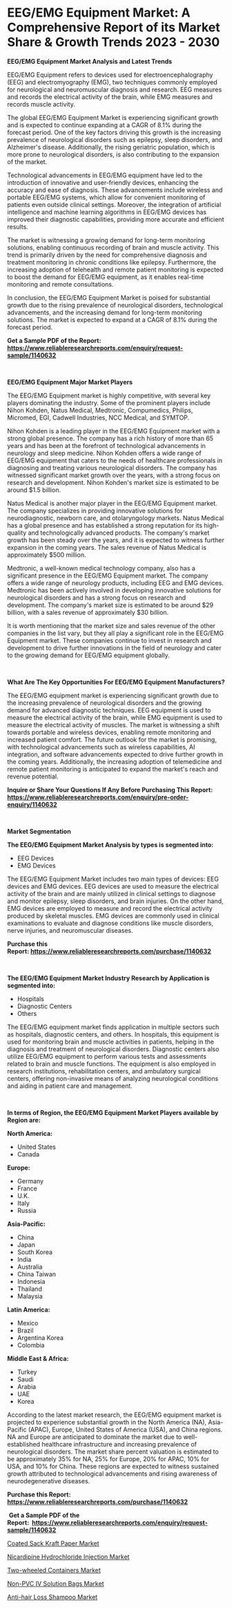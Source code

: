 <p><h1>EEG/EMG Equipment Market: A Comprehensive Report of its Market Share & Growth Trends 2023 - 2030</h1></p><p><strong>EEG/EMG Equipment Market Analysis and Latest Trends</strong></p>
<p><p>EEG/EMG Equipment refers to devices used for electroencephalography (EEG) and electromyography (EMG), two techniques commonly employed for neurological and neuromuscular diagnosis and research. EEG measures and records the electrical activity of the brain, while EMG measures and records muscle activity.</p><p>The global EEG/EMG Equipment Market is experiencing significant growth and is expected to continue expanding at a CAGR of 8.1% during the forecast period. One of the key factors driving this growth is the increasing prevalence of neurological disorders such as epilepsy, sleep disorders, and Alzheimer's disease. Additionally, the rising geriatric population, which is more prone to neurological disorders, is also contributing to the expansion of the market.</p><p>Technological advancements in EEG/EMG equipment have led to the introduction of innovative and user-friendly devices, enhancing the accuracy and ease of diagnosis. These advancements include wireless and portable EEG/EMG systems, which allow for convenient monitoring of patients even outside clinical settings. Moreover, the integration of artificial intelligence and machine learning algorithms in EEG/EMG devices has improved their diagnostic capabilities, providing more accurate and efficient results.</p><p>The market is witnessing a growing demand for long-term monitoring solutions, enabling continuous recording of brain and muscle activity. This trend is primarily driven by the need for comprehensive diagnosis and treatment monitoring in chronic conditions like epilepsy. Furthermore, the increasing adoption of telehealth and remote patient monitoring is expected to boost the demand for EEG/EMG equipment, as it enables real-time monitoring and remote consultations.</p><p>In conclusion, the EEG/EMG Equipment Market is poised for substantial growth due to the rising prevalence of neurological disorders, technological advancements, and the increasing demand for long-term monitoring solutions. The market is expected to expand at a CAGR of 8.1% during the forecast period.</p></p>
<p><strong>Get a Sample PDF of the Report:&nbsp; <a href="https://www.reliableresearchreports.com/enquiry/request-sample/1140632">https://www.reliableresearchreports.com/enquiry/request-sample/1140632</a></strong></p>
<p>&nbsp;</p>
<p><strong>EEG/EMG Equipment Major Market Players</strong></p>
<p><p>The EEG/EMG Equipment market is highly competitive, with several key players dominating the industry. Some of the prominent players include Nihon Kohden, Natus Medical, Medtronic, Compumedics, Philips, Micromed, EGI, Cadwell Industries, NCC Medical, and SYMTOP.</p><p>Nihon Kohden is a leading player in the EEG/EMG Equipment market with a strong global presence. The company has a rich history of more than 65 years and has been at the forefront of technological advancements in neurology and sleep medicine. Nihon Kohden offers a wide range of EEG/EMG equipment that caters to the needs of healthcare professionals in diagnosing and treating various neurological disorders. The company has witnessed significant market growth over the years, with a strong focus on research and development. Nihon Kohden's market size is estimated to be around $1.5 billion.</p><p>Natus Medical is another major player in the EEG/EMG Equipment market. The company specializes in providing innovative solutions for neurodiagnostic, newborn care, and otolaryngology markets. Natus Medical has a global presence and has established a strong reputation for its high-quality and technologically advanced products. The company's market growth has been steady over the years, and it is expected to witness further expansion in the coming years. The sales revenue of Natus Medical is approximately $500 million.</p><p>Medtronic, a well-known medical technology company, also has a significant presence in the EEG/EMG Equipment market. The company offers a wide range of neurology products, including EEG and EMG devices. Medtronic has been actively involved in developing innovative solutions for neurological disorders and has a strong focus on research and development. The company's market size is estimated to be around $29 billion, with a sales revenue of approximately $30 billion.</p><p>It is worth mentioning that the market size and sales revenue of the other companies in the list vary, but they all play a significant role in the EEG/EMG Equipment market. These companies continue to invest in research and development to drive further innovations in the field of neurology and cater to the growing demand for EEG/EMG equipment globally.</p></p>
<p>&nbsp;</p>
<p><strong>What Are The Key Opportunities For EEG/EMG Equipment Manufacturers?</strong></p>
<p><p>The EEG/EMG equipment market is experiencing significant growth due to the increasing prevalence of neurological disorders and the growing demand for advanced diagnostic techniques. EEG equipment is used to measure the electrical activity of the brain, while EMG equipment is used to measure the electrical activity of muscles. The market is witnessing a shift towards portable and wireless devices, enabling remote monitoring and increased patient comfort. The future outlook for the market is promising, with technological advancements such as wireless capabilities, AI integration, and software advancements expected to drive further growth in the coming years. Additionally, the increasing adoption of telemedicine and remote patient monitoring is anticipated to expand the market's reach and revenue potential.</p></p>
<p><strong>Inquire or Share Your Questions If Any Before Purchasing This Report: <a href="https://www.reliableresearchreports.com/enquiry/pre-order-enquiry/1140632">https://www.reliableresearchreports.com/enquiry/pre-order-enquiry/1140632</a></strong></p>
<p>&nbsp;</p>
<p><strong>Market Segmentation</strong></p>
<p><strong>The EEG/EMG Equipment Market Analysis by types is segmented into:</strong></p>
<p><ul><li>EEG Devices</li><li>EMG Devices</li></ul></p>
<p><p>The EEG/EMG Equipment Market includes two main types of devices: EEG devices and EMG devices. EEG devices are used to measure the electrical activity of the brain and are mainly utilized in clinical settings to diagnose and monitor epilepsy, sleep disorders, and brain injuries. On the other hand, EMG devices are employed to measure and record the electrical activity produced by skeletal muscles. EMG devices are commonly used in clinical examinations to evaluate and diagnose conditions like muscle disorders, nerve injuries, and neuromuscular diseases.</p></p>
<p><strong>Purchase this Report:&nbsp;<a href="https://www.reliableresearchreports.com/purchase/1140632">https://www.reliableresearchreports.com/purchase/1140632</a></strong></p>
<p>&nbsp;</p>
<p><strong>The EEG/EMG Equipment Market Industry Research by Application is segmented into:</strong></p>
<p><ul><li>Hospitals</li><li>Diagnostic Centers</li><li>Others</li></ul></p>
<p><p>The EEG/EMG equipment market finds application in multiple sectors such as hospitals, diagnostic centers, and others. In hospitals, this equipment is used for monitoring brain and muscle activities in patients, helping in the diagnosis and treatment of neurological disorders. Diagnostic centers also utilize EEG/EMG equipment to perform various tests and assessments related to brain and muscle functions. The equipment is also employed in research institutions, rehabilitation centers, and ambulatory surgical centers, offering non-invasive means of analyzing neurological conditions and aiding in patient care and management.</p></p>
<p>&nbsp;</p>
<p><strong>In terms of Region, the EEG/EMG Equipment Market Players available by Region are:</strong></p>
<p>
    <p> <strong> North America: </strong>
        <ul>
            <li>United States</li>
            <li>Canada</li>
        </ul>
        </p> 
    <p> <strong> Europe: </strong>
        <ul>
            <li>Germany</li>
            <li>France</li>
            <li>U.K.</li>
            <li>Italy</li>
            <li>Russia</li>
        </ul>
        </p> 
    <p> <strong> Asia-Pacific: </strong>
        <ul>
            <li>China</li>
            <li>Japan</li>
            <li>South Korea</li>
            <li>India</li>
            <li>Australia</li>
            <li>China Taiwan</li>
            <li>Indonesia</li>
            <li>Thailand</li>
            <li>Malaysia</li>
        </ul>
        </p> 
    <p> <strong> Latin America: </strong>
        <ul>
            <li>Mexico</li>
            <li>Brazil</li>
            <li>Argentina Korea</li>
            <li>Colombia</li>
        </ul>
        </p> 
    <p> <strong> Middle East & Africa: </strong>
        <ul>
            <li>Turkey</li>
            <li>Saudi</li>
            <li>Arabia</li>
            <li>UAE</li>
            <li>Korea</li>
        </ul>
    </p>
    </p>
<p><p>According to the latest market research, the EEG/EMG equipment market is projected to experience substantial growth in the North America (NA), Asia-Pacific (APAC), Europe, United States of America (USA), and China regions. NA and Europe are anticipated to dominate the market due to well-established healthcare infrastructure and increasing prevalence of neurological disorders. The market share percent valuation is estimated to be approximately 35% for NA, 25% for Europe, 20% for APAC, 10% for USA, and 10% for China. These regions are expected to witness sustained growth attributed to technological advancements and rising awareness of neurodegenerative diseases.</p></p>
<p><strong>Purchase this Report: <a href="https://www.reliableresearchreports.com/purchase/1140632">https://www.reliableresearchreports.com/purchase/1140632</a></strong></p>
<p>&nbsp;<strong>Get a Sample PDF of the Report:&nbsp;&nbsp;<a href="https://www.reliableresearchreports.com/enquiry/request-sample/1140632">https://www.reliableresearchreports.com/enquiry/request-sample/1140632</a></strong></p>
<p><strong></strong></p>
<p><p><a href="https://medium.com/@adiroy75486/coated-sack-kraft-paper-market-share-evolution-and-market-growth-trends-2023-2030-769bae21a537">Coated Sack Kraft Paper Market</a></p><p><a href="https://www.linkedin.com/pulse/nicardipine-hydrochloride-injection-market-size-2023-/">Nicardipine Hydrochloride Injection Market</a></p><p><a href="https://medium.com/@abdulkazi7580/two-wheeled-containers-market-analysis-and-sze-forecasted-for-period-from-2023-to-2030-8e21b4668776">Two-wheeled Containers Market</a></p><p><a href="https://www.linkedin.com/pulse/non-pvc-iv-solution-bags-market-insights-players-forecast/">Non-PVC IV Solution Bags Market</a></p><p><a href="https://www.linkedin.com/pulse/decoding-anti-hair-loss-shampoo-market-deep-dive-latest-trends/">Anti-hair Loss Shampoo Market</a></p></p>